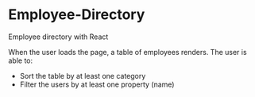 # Employee-Directory
Employee directory with React

When the user loads the page, a table of employees renders.
The user is able to:
- Sort the table by at least one category
- Filter the users by at least one property (name)
